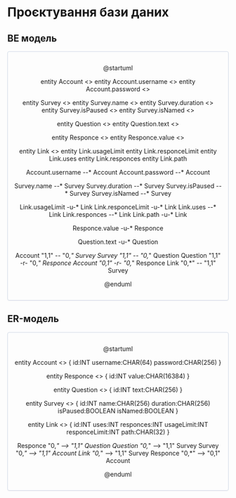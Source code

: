 # Проєктування бази даних

## BE модель

<center style="
    border-radius:4px;
    border: 1px solid #cfd7e6;
    box-shadow: 0 1px 3px 0 rgba(89,105,129,.05), 0 1px 1px 0 rgba(0,0,0,.025);
    padding: 1em;"
>

@startuml

entity Account <<ENTITY>>
entity Account.username <<TEXT>>
entity Account.password <<TEXT>>

entity Survey <<ENTITY>>
entity Survey.name <<TEXT>>
entity Survey.duration <<TEXT>>
entity Survey.isPaused <<BOOLEAN>>
entity Survey.isNamed <<BOOLEAN>>

entity Question <<ENTITY>>
entity Question.text <<TEXT>>

entity Responce <<ENTITY>>
entity Responce.value <<TEXT>>

entity Link <<ENTITY>>
entity Link.usageLimit
entity Link.responceLimit
entity Link.uses
entity Link.responces
entity Link.path

Account.username --* Account
Account.password --* Account

Survey.name --* Survey
Survey.duration --* Survey
Survey.isPaused --* Survey
Survey.isNamed --* Survey

Link.usageLimit -u-* Link
Link.responceLimit -u-* Link
Link.uses --* Link
Link.responces --* Link
Link.path -u-* Link

Responce.value -u-* Responce

Question.text -u-* Question

Account "1,1" -- "0,*" Survey
Survey "1,1" -- "0,*" Question
Question "1,1" -r- "0,*" Responce
Account "0,1" -r- "0,*" Responce
Link "0,*" -- "1,1" Survey

@enduml

</center>

## ER-модель

<center style="
    border-radius:4px;
    border: 1px solid #cfd7e6;
    box-shadow: 0 1px 3px 0 rgba(89,105,129,.05), 0 1px 1px 0 rgba(0,0,0,.025);
    padding: 1em;"
>

@startuml

entity Account <<ENTITY>> {
    id:INT
    username:CHAR(64)
    password:CHAR(256)
}

entity Responce <<ENTITY>> {
    id:INT
    value:CHAR(16384)
}

entity Question <<ENTITY>> {
    id:INT
    text:CHAR(256)
}

entity Survey <<ENTITY>> {
    id:INT
    name:CHAR(256)
    duration:CHAR(256)
    isPaused:BOOLEAN
    isNamed:BOOLEAN
}

entity Link <<ENTITY>> {
    id:INT
    uses:INT
    responces:INT
    usageLimit:INT
    responceLimit:INT
    path:CHAR(32)
}

Responce "0,*" --> "1,1" Question
Question "0,*" --> "1,1" Survey
Survey "0,*" --> "1,1" Account
Link "0,*" --> "1,1" Survey
Responce "0,*" --> "0,1" Account

@enduml

</center>
